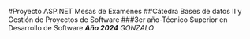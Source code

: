 #Proyecto ASP.NET Mesas de Examenes
##Cátedra Bases de datos II y Gestión de Proyectos de Software
###3er año-Técnico Superior en Desarrollo de Software
***Año 2024***
*GONZALO*